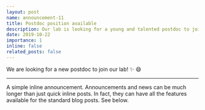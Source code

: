 ```yaml
---
layout: post
name: announcement-11
title: Postdoc position available
description: Our lab is looking for a young and talented postdoc to join our team.
date: 2019-10-22
importance: 1 
inline: false
related_posts: false
---
```


We are looking for a new postdoc to join our lab! :sparkles: :smile:

---

A simple inline announcement. Announcements and news can be much longer than just quick inline posts. In fact, they can have all the features available for the standard blog posts. See below.


